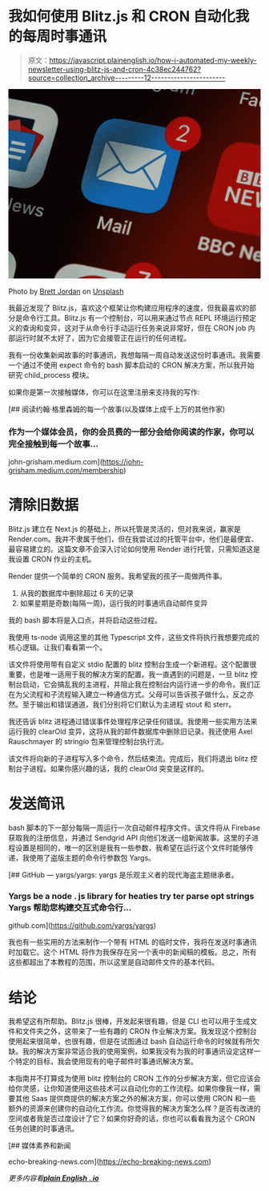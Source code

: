 # 我如何使用 Blitz.js 和 CRON 自动化我的每周时事通讯

> 原文：<https://javascript.plainenglish.io/how-i-automated-my-weekly-newsletter-using-blitz-js-and-cron-4c38ec244762?source=collection_archive---------12----------------------->

![](img/74f136ee36966380773ab1ccf7a87a01.png)

Photo by [Brett Jordan](https://unsplash.com/@brett_jordan?utm_source=medium&utm_medium=referral) on [Unsplash](https://unsplash.com?utm_source=medium&utm_medium=referral)

我最近发现了 Blitz.js，喜欢这个框架让你构建应用程序的速度，但我最喜欢的部分是命令行工具。Blitz.js 有一个控制台，可以用来通过节点 REPL 环境运行预定义的查询和变异，这对于从命令行手动运行任务来说非常好，但在 CRON job 内部运行时就不太好了，因为它会接管正在运行的任何进程。

我有一份收集新闻故事的时事通讯，我想每隔一周自动发送这份时事通讯。我需要一个通过不使用 expect 命令的 bash 脚本启动的 CRON 解决方案，所以我开始研究 child_process 模块。

如果你是第一次接触媒体，你可以在这里注册来支持我的写作:

[](https://john-grisham.medium.com/membership) [## 阅读约翰·格里森姆的每一个故事(以及媒体上成千上万的其他作家)

### 作为一个媒体会员，你的会员费的一部分会给你阅读的作家，你可以完全接触到每一个故事…

john-grisham.medium.com](https://john-grisham.medium.com/membership) 

# 清除旧数据

Blitz.js 建立在 Next.js 的基础上，所以托管是灵活的，但对我来说，赢家是 Render.com。我并不隶属于他们，但在我尝试过的托管平台中，他们是最便宜、最容易建立的。这篇文章不会深入讨论如何使用 Render 进行托管，只需知道这是我设置 CRON 作业的主机。

Render 提供一个简单的 CRON 服务。我希望我的孩子一周做两件事。

1.  从我的数据库中删除超过 6 天的记录
2.  如果星期是奇数(每隔一周)，运行我的时事通讯自动邮件变异

我的 bash 脚本将是入口点，并将启动这些过程。

我使用 ts-node 调用这里的其他 Typescript 文件，这些文件将执行我想要完成的核心逻辑。让我们看看第一个。

该文件将使用带有自定义 stdio 配置的 blitz 控制台生成一个新进程。这个配置很重要，也是唯一适用于我的解决方案的配置。我一直遇到的问题是，一旦 blitz 控制台启动，它会搞乱我的主进程，并阻止我在控制台内运行进一步的命令。我们正在为父流程和子流程输入建立一种通信方式。父母可以告诉孩子做什么，反之亦然。至于输出和错误通道，我们分别将它们默认为主进程 stout 和 sterr。

我还告诉 blitz 进程通过错误事件处理程序记录任何错误。我使用一些实用方法来运行我的 clearOld 变异，这将从我的邮件数据库中删除旧记录。我还使用 Axel Rauschmayer 的 stringio 包来管理控制台执行流。

该文件将向新的子进程写入多个命令，然后结束流。完成后，我们将退出 blitz 控制台子进程。如果你感兴趣的话，我的 clearOld 突变是这样的。

# 发送简讯

bash 脚本的下一部分每隔一周运行一次自动邮件程序文件。该文件将从 Firebase 获取我的注册信息，并通过 Sendgrid API 向他们发送一组新闻故事。这里的子进程设置是相同的，唯一的区别是我有一些参数，我希望在运行这个文件时能够传递，我使用了盗版主题的命令行参数包 Yargs。

[](https://github.com/yargs/yargs) [## GitHub — yargs/yargs: yargs 是乐观主义者的现代海盗主题继承者。

### Yargs be a node . js library for heaties try ter parse opt strings Yargs 帮助您构建交互式命令行…

github.com](https://github.com/yargs/yargs) 

我也有一些实用的方法来制作一个带有 HTML 的临时文件，我将在发送时事通讯时加载它。这个 HTML 将作为我保存在另一个表中的新闻稿的模板。总之，所有这些都超出了本教程的范围，所以这里是自动邮件文件的基本代码。

# 结论

我希望这有所帮助。Blitz.js 很棒，开发起来很有趣，但是 CLI 也可以用于生成文件和文件夹之外，这带来了一些有趣的 CRON 作业解决方案。我发现这个控制台使用起来很简单，也很有趣，但是在试图通过 bash 自动运行命令的时候就有所欠缺。我的解决方案非常适合我的使用案例，如果我没有为我的时事通讯设定这样一个特定的目标，我会使用现有的电子邮件时事通讯解决方案。

本指南并不打算成为使用 blitz 控制台的 CRON 工作的分步解决方案，但它应该会给你灵感，让你知道使用这些技术可以自动化你的工作流程。如果你像我一样，需要其他 Saas 提供商提供的解决方案之外的解决方案，你可以使用 CRON 和一些额外的资源来创建你的自动化工作流。你觉得我的解决方案怎么样？是否有改进的空间或者我是否过度设计了它？如果你好奇的话，你也可以看看我为这个 CRON 任务创建的时事通讯。

[](https://echo-breaking-news.com) [## 媒体素养和新闻

echo-breaking-news.com](https://echo-breaking-news.com) 

*更多内容看*[***plain English . io***](http://plainenglish.io/)